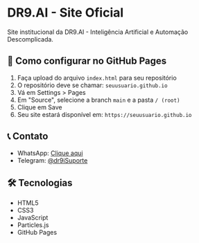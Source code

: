 # DR9.AI - Site Oficial

Site institucional da DR9.AI - Inteligência Artificial e Automação Descomplicada.

## 🚀 Como configurar no GitHub Pages

1. Faça upload do arquivo `index.html` para seu repositório
2. O repositório deve se chamar: `seuusuario.github.io`
3. Vá em Settings > Pages
4. Em "Source", selecione a branch `main` e a pasta `/ (root)`
5. Clique em Save
6. Seu site estará disponível em: `https://seuusuario.github.io`

## 📞 Contato

- WhatsApp: [Clique aqui](https://wa.me/message/JLUZNOGJKK4UK1)
- Telegram: [@dr9iSuporte](https://t.me/dr9iSuporte)

## 🛠 Tecnologias

- HTML5
- CSS3
- JavaScript
- Particles.js
- GitHub Pages
